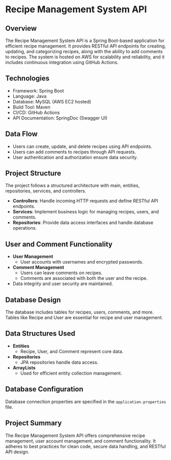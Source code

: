 # Recipe Management System API

## Overview

The Recipe Management System API is a Spring Boot-based application for efficient recipe management. It provides RESTful API endpoints for creating, updating, and categorizing recipes, along with the ability to add comments to recipes. The system is hosted on AWS for scalability and reliability, and it includes continuous integration using GitHub Actions.

## Technologies

- Framework: Spring Boot
- Language: Java
- Database: MySQL (AWS EC2 hosted)
- Build Tool: Maven
- CI/CD: GitHub Actions
- API Documentation: SpringDoc (Swagger UI)

## Data Flow

- Users can create, update, and delete recipes using API endpoints.
- Users can add comments to recipes through API requests.
- User authentication and authorization ensure data security.

## Project Structure

The project follows a structured architecture with main, entities, repositories, services, and controllers.

- **Controllers**: Handle incoming HTTP requests and define RESTful API endpoints.
- **Services**: Implement business logic for managing recipes, users, and comments.
- **Repositories**: Provide data access interfaces and handle database operations.

## User and Comment Functionality

- **User Management**
  - User accounts with usernames and encrypted passwords.
- **Comment Management**
  - Users can leave comments on recipes.
  - Comments are associated with both the user and the recipe.
- Data integrity and user security are maintained.

## Database Design

The database includes tables for recipes, users, comments, and more. Tables like Recipe and User are essential for recipe and user management.

## Data Structures Used

- **Entities**
  - Recipe, User, and Comment represent core data.
- **Repositories**
  - JPA repositories handle data access.
- **ArrayLists**
  - Used for efficient entity collection management.

## Database Configuration

Database connection properties are specified in the `application.properties` file.

## Project Summary

The Recipe Management System API offers comprehensive recipe management, user account management, and comment functionality. It adheres to best practices for clean code, secure data handling, and RESTful API design.


